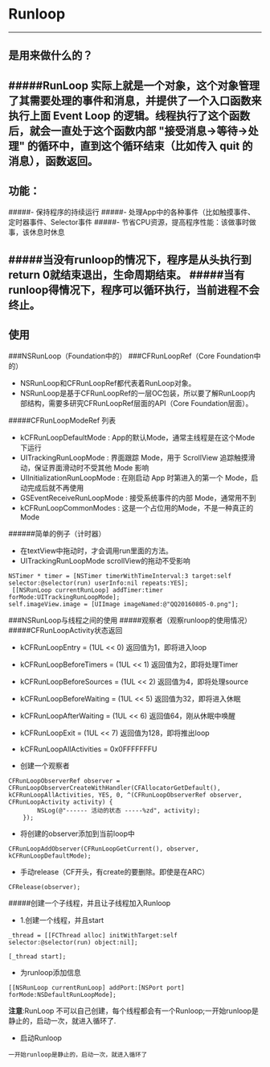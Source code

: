 # Runloop

---

## 是用来做什么的？
#####RunLoop 实际上就是一个对象，这个对象管理了其需要处理的事件和消息，并提供了一个入口函数来执行上面 Event Loop 的逻辑。线程执行了这个函数后，就会一直处于这个函数内部 "接受消息->等待->处理" 的循环中，直到这个循环结束（比如传入 quit 的消息），函数返回。
---

## 功能：
#####- 保持程序的持续运行
#####- 处理App中的各种事件（比如触摸事件、定时器事件、Selector事件
#####- 节省CPU资源，提高程序性能：该做事时做事，该休息时休息

#####当没有runloop的情况下，程序是从头执行到return 0就结束退出，生命周期结束。
#####当有runloop得情况下，程序可以循环执行，当前进程不会终止。
---

## 使用
###NSRunLoop（Foundation中的）
###CFRunLoopRef（Core Foundation中的）
- NSRunLoop和CFRunLoopRef都代表着RunLoop对象。
- NSRunLoop是基于CFRunLoopRef的一层OC包装，所以要了解RunLoop内部结构，需要多研究CFRunLoopRef层面的API（Core Foundation层面）。

#####CFRunLoopModeRef 列表
- kCFRunLoopDefaultMode : <tr>App的默认Mode，通常主线程是在这个Mode下运行
- UITrackingRunLoopMode : <tr>界面跟踪 Mode，用于 ScrollView 追踪触摸滑动，保证界面滑动时不受其他 Mode 影响
- UIInitializationRunLoopMode : <tr> 在刚启动 App 时第进入的第一个 Mode，启动完成后就不再使用
- GSEventReceiveRunLoopMode : <tr> 接受系统事件的内部 Mode，通常用不到
- kCFRunLoopCommonModes :  <tr> 这是一个占位用的Mode，不是一种真正的Mode

######简单的例子（计时器）
- 在textView中拖动时，才会调用run里面的方法。
- UITrackingRunLoopMode scrollView的拖动不受影响
```
NSTimer * timer = [NSTimer timerWithTimeInterval:3 target:self selector:@selector(run) userInfo:nil repeats:YES];
 [[NSRunLoop currentRunLoop] addTimer:timer forMode:UITrackingRunLoopMode];
self.imageView.image = [UIImage imageNamed:@"QQ20160805-0.png"];
```

###NSRunLoop与线程之间的使用
#####观察者（观察runloop的使用情况）
#####CFRunLoopActivity状态返回
- kCFRunLoopEntry = (1UL << 0)   <tr>返回值为1，即将进入loop
- kCFRunLoopBeforeTimers = (1UL << 1)    <tr>返回值为2，即将处理Timer
- kCFRunLoopBeforeSources = (1UL << 2)  <tr>返回值为4，即将处理source
- kCFRunLoopBeforeWaiting = (1UL << 5)  <tr>返回值为32，即将进入休眠
- kCFRunLoopAfterWaiting = (1UL << 6)   <tr>返回值64，刚从休眠中唤醒
- kCFRunLoopExit = (1UL << 7)     <tr>返回值为128，即将推出loop
- kCFRunLoopAllActivities = 0x0FFFFFFFU

- 创建一个观察者
```
CFRunLoopObserverRef observer = CFRunLoopObserverCreateWithHandler(CFAllocatorGetDefault(), kCFRunLoopAllActivities, YES, 0, ^(CFRunLoopObserverRef observer, CFRunLoopActivity activity) {
        NSLog(@"------ 活动的状态 -----%zd", activity);
    });
```

- 将创建的observer添加到当前loop中

```
CFRunLoopAddObserver(CFRunLoopGetCurrent(), observer, kCFRunLoopDefaultMode);
```

- 手动release（CF开头，有create的要删除。即使是在ARC）
```
CFRelease(observer);
```

#####创建一个子线程，并且让子线程加入Runloop
- 1.创建一个线程，并且start
```
_thread = [[FCThread alloc] initWithTarget:self selector:@selector(run) object:nil];
```
```
[_thread start];
```

- 为runloop添加信息
```
[[NSRunLoop currentRunLoop] addPort:[NSPort port] forMode:NSDefaultRunLoopMode];
```
__注意__:RunLoop 不可以自己创建，每个线程都会有一个Runloop;一开始runloop是静止的，启动一次，就进入循环了.

- 启动Runloop
```
一开始runloop是静止的，启动一次，就进入循环了
```